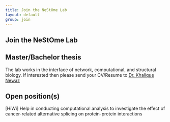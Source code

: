 ```yaml
---
title: Join the NeStOme Lab
layout: default
group: join
---
```


## Join the NeStOme Lab


## Master/Bachelor thesis

The lab works in the interface of network, computational, and structural biology. If interested then please send your CV/Resume to [Dr. Khalique Newaz](/contact)

<!-- Current **open positions**:<br/> -->
## Open position(s)

[HiWi] Help in conducting computational analysis to investigate the effect of cancer-related alternative splicing on protein-protein interactions
<br/>
